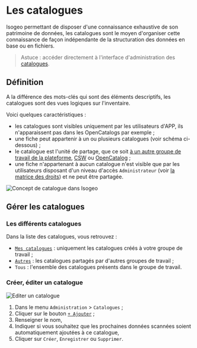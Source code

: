 # Les catalogues

Isogeo permettant de disposer d'une connaissance exhaustive de son patrimoine de données, les catalogues sont le moyen d'organiser cette connaissance de façon indépendante de la structuration des données en base ou en fichiers.

> Astuce : accéder directement à l'interface d'administration des [catalogues](https://app.isogeo.com/admin/catalogs).

## Définition

A la différence des mots-clés qui sont des éléments descriptifs, les catalogues sont des vues logiques sur l'inventaire.

Voici quelques caractéristiques :
* les catalogues sont visibles uniquement par les utilisateurs d'APP, ils n'apparaissent pas dans les OpenCatalogs par exemple ;
* une fiche peut appartenir à un ou plusieurs catalogues (voir schéma ci-dessous) ;
* le catalogue est l'unité de partage, que ce soit [à un autre groupe de travail de la plateforme](/fr/features/publish/share_platform.html), [CSW](/fr/features/publish/csw_server.html) ou [OpenCatalog](/fr/features/publish/share_opencatalog.html) ;
* une fiche n'appartenant à aucun catalogue n'est visible que par les utilisateurs disposant d'un niveau d'accès `Administrateur` (voir [la matrice des droits](/fr/features/admin/users.html#droits-de-chaque-profil)) et ne peut être partagée.

![Concept de catalogue dans Isogeo](/fr/images/adm_catalog_principles.png "Une donnée peut appartenir à un ou plusieurs catalogues")

## Gérer les catalogues

### Les différents catalogues

Dans la liste des catalogues, vous retrouvez :
* [`Mes catalogues`](https://app.isogeo.com/admin/catalogs/owned) : uniquement les catalogues créés à votre groupe de travail ;
* [`Autres`](https://app.isogeo.com/admin/catalogs/shared) : les catalogues partagés par d'autres groupes de travail ;
* `Tous` : l'ensemble des catalogues présents dans le groupe de travail.

### Créer, éditer un catalogue

![Editer un catalogue](fr/images/adm_catalog_new.png "Ajouter, éditer un catalogue dans Isogeo")

1.	Dans le menu `Administration` > `Catalogues` ;
2.	Cliquer sur le bouton [`+ Ajouter`](https://app.isogeo.com/admin/catalogs/new) ;
3.	Renseigner le nom,
4.	Indiquer si vous souhaitez que les prochaines données scannées soient automatiquement ajoutées à ce catalogue,
5.	Cliquer sur `Créer`, `Enregistrer` ou `Supprimer`.
